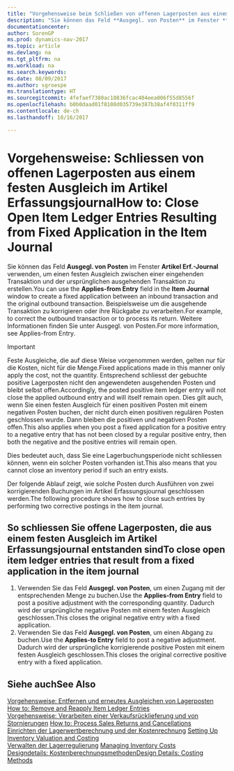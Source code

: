 ```yaml
---
title: "Vorgehensweise beim Schließen von offenen Lagerposten aus einem festen Ausgleich im Artikel Erf.-Journal"
description: "Sie können das Feld **Ausgegl. von Posten** im Fenster **Artikel Erf.-Journal** verwenden, um einen festen Ausgleich zwischen einer eingehenden Transaktion und der ursprünglichen ausgehenden Transaktion zu erstellen. Beispielsweise um die ausgehende Transaktion zu korrigieren oder ihre Rückgabe zu verarbeiten."
documentationcenter: 
author: SorenGP
ms.prod: dynamics-nav-2017
ms.topic: article
ms.devlang: na
ms.tgt_pltfrm: na
ms.workload: na
ms.search.keywords: 
ms.date: 08/09/2017
ms.author: sgroespe
ms.translationtype: HT
ms.sourcegitcommit: 4fefaef7380ac10836fcac404eea006f55d8556f
ms.openlocfilehash: b0b0daad01f8108d035739e387b38af4f0311ff9
ms.contentlocale: de-ch
ms.lasthandoff: 10/16/2017

---
```

# <a name="how-to-close-open-item-ledger-entries-resulting-from-fixed-application-in-the-item-journal"></a><span data-ttu-id="9687d-104">Vorgehensweise: Schliessen von offenen Lagerposten aus einem festen Ausgleich im Artikel Erfassungsjournal</span><span class="sxs-lookup"><span data-stu-id="9687d-104">How to: Close Open Item Ledger Entries Resulting from Fixed Application in the Item Journal</span></span>
<span data-ttu-id="9687d-105">Sie können das Feld **Ausgegl. von Posten** im Fenster **Artikel Erf.-Journal** verwenden, um einen festen Ausgleich zwischen einer eingehenden Transaktion und der ursprünglichen ausgehenden Transaktion zu erstellen.</span><span class="sxs-lookup"><span data-stu-id="9687d-105">You can use the **Applies-from Entry** field in the **Item Journal** window to create a fixed application between an inbound transaction and the original outbound transaction.</span></span> <span data-ttu-id="9687d-106">Beispielsweise um die ausgehende Transaktion zu korrigieren oder ihre Rückgabe zu verarbeiten.</span><span class="sxs-lookup"><span data-stu-id="9687d-106">For example, to correct the outbound transaction or to process its return.</span></span> <span data-ttu-id="9687d-107">Weitere Informationen finden Sie unter Ausgegl. von Posten.</span><span class="sxs-lookup"><span data-stu-id="9687d-107">For more information, see Applies-from Entry.</span></span>  

> [!IMPORTANT]  
>  <span data-ttu-id="9687d-108">Feste Ausgleiche, die auf diese Weise vorgenommen werden, gelten nur für die Kosten, nicht für die Menge.</span><span class="sxs-lookup"><span data-stu-id="9687d-108">Fixed applications made in this manner only apply the cost, not the quantity.</span></span> <span data-ttu-id="9687d-109">Entsprechend schliesst der gebuchte positive Lagerposten nicht den angewendeten ausgehenden Posten und bleibt selbst offen.</span><span class="sxs-lookup"><span data-stu-id="9687d-109">Accordingly, the posted positive item ledger entry will not close the applied outbound entry and will itself remain open.</span></span> <span data-ttu-id="9687d-110">Dies gilt auch, wenn Sie einen festen Ausgleich für einen positiven Posten mit einem negativen Posten buchen, der nicht durch einen positiven regulären Posten geschlossen wurde. Dann bleiben die positiven und negativen Posten offen.</span><span class="sxs-lookup"><span data-stu-id="9687d-110">This also applies when you post a fixed application for a positive entry to a negative entry that has not been closed by a regular positive entry, then both the negative and the positive entries will remain open.</span></span>  
>   
>  <span data-ttu-id="9687d-111">Dies bedeutet auch, dass Sie eine Lagerbuchungsperiode nicht schliessen können, wenn ein solcher Posten vorhanden ist.</span><span class="sxs-lookup"><span data-stu-id="9687d-111">This also means that you cannot close an inventory period if such an entry exists.</span></span>  

<span data-ttu-id="9687d-112">Der folgende Ablauf zeigt, wie solche Posten durch Ausführen von zwei korrigierenden Buchungen im Artikel Erfassungsjournal geschlossen werden.</span><span class="sxs-lookup"><span data-stu-id="9687d-112">The following procedure shows how to close such entries by performing two corrective postings in the item journal.</span></span>  

## <a name="to-close-open-item-ledger-entries-that-result-from-a-fixed-application-in-the-item-journal"></a><span data-ttu-id="9687d-113">So schliessen Sie offene Lagerposten, die aus einem festen Ausgleich im Artikel Erfassungsjournal entstanden sind</span><span class="sxs-lookup"><span data-stu-id="9687d-113">To close open item ledger entries that result from a fixed application in the item journal</span></span>  

1.  <span data-ttu-id="9687d-114">Verwenden Sie das Feld **Ausgegl. von Posten**, um einen Zugang mit der entsprechenden Menge zu buchen.</span><span class="sxs-lookup"><span data-stu-id="9687d-114">Use the **Applies-from Entry** field to post a positive adjustment with the corresponding quantity.</span></span> <span data-ttu-id="9687d-115">Dadurch wird der ursprüngliche negative Posten mit einem festen Ausgleich geschlossen.</span><span class="sxs-lookup"><span data-stu-id="9687d-115">This closes the original negative entry with a fixed application.</span></span>  
2.  <span data-ttu-id="9687d-116">Verwenden Sie das Feld **Ausgegl. von Posten**, um einen Abgang zu buchen.</span><span class="sxs-lookup"><span data-stu-id="9687d-116">Use the **Applies-to Entry** field to post a negative adjustment.</span></span> <span data-ttu-id="9687d-117">Dadurch wird der ursprüngliche korrigierende positive Posten mit einem festen Ausgleich geschlossen.</span><span class="sxs-lookup"><span data-stu-id="9687d-117">This closes the original corrective positive entry with a fixed application.</span></span>  

## <a name="see-also"></a><span data-ttu-id="9687d-118">Siehe auch</span><span class="sxs-lookup"><span data-stu-id="9687d-118">See Also</span></span>  
[<span data-ttu-id="9687d-119">Vorgehensweise: Entfernen und erneutes Ausgleichen von Lagerposten</span><span class="sxs-lookup"><span data-stu-id="9687d-119"> How to: Remove and Reapply Item Ledger Entries</span></span>](finance-how-to-remove-and-reapply-item-entries.md)  
 <span data-ttu-id="9687d-120">[Vorgehensweise: Verarbeiten einer Verkaufsrücklieferung und von Stornierungen](sales-how-process-sales-returns-cancellations.md) </span><span class="sxs-lookup"><span data-stu-id="9687d-120">[How to: Process Sales Returns and Cancellations](sales-how-process-sales-returns-cancellations.md) </span></span>  
 <span data-ttu-id="9687d-121">[Einrichten der Lagerwertberechnung und der Kostenrechnung](finance-set-up-inventory-valuation-and-costing.md) </span><span class="sxs-lookup"><span data-stu-id="9687d-121">[Setting Up Inventory Valuation and Costing](finance-set-up-inventory-valuation-and-costing.md) </span></span>  
 <span data-ttu-id="9687d-122">[Verwalten der Lagerregulierung](finance-manage-inventory-costs.md) </span><span class="sxs-lookup"><span data-stu-id="9687d-122">[Managing Inventory Costs](finance-manage-inventory-costs.md) </span></span>  
 [<span data-ttu-id="9687d-123">Designdetails: Kostenberechnungsmethoden</span><span class="sxs-lookup"><span data-stu-id="9687d-123">Design Details: Costing Methods</span></span>](design-details-costing-methods.md)

